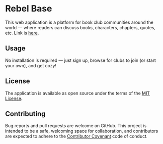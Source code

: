 # Rebel Base

This web application is a platform for book club communities around the world — where readers can discuss books, characters, chapters, quotes, etc. Link is [here]().

## Usage

No installation is required — just sign up, browse for clubs to join (or start your own), and get cozy!

## License

The application is available as open source under the terms of the [MIT License](https://opensource.org/licenses/MIT).

## Contributing

Bug reports and pull requests are welcome on GitHub. This project is intended to be a safe, welcoming space for collaboration, and contributors are expected to adhere to the [Contributor Covenant](http://contributor-covenant.org/) code of conduct.

